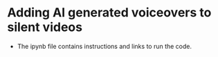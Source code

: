 # Adding AI generated voiceovers to silent videos
- The ipynb file contains instructions and links to run the code.
